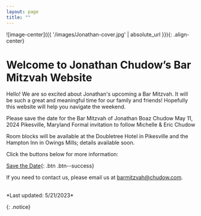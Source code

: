 ```yaml
---
layout: page
title: ""
---
```

![image-center]({{ '/images/Jonathan-cover.jpg' | absolute_url }}){: .align-center}

# Welcome to Jonathan Chudow’s Bar Mitzvah Website

Hello!  We are so excited about Jonathan's upcoming a Bar Mitzvah.  It will be such a great and meaningful time for our family and friends!  Hopefully this website will help you navigate the weekend.  

Please save the date for the Bar Mitzvah of
Jonathan Boaz Chudow
May 11, 2024
Pikesville, Maryland
Formal invitation to follow
Michelle & Eric Chudow

Room blocks will be available at the Doubletree Hotel in Pikesville and the Hampton Inn in Owings Mills; details available soon.

Click the buttons below for more information:

[Save the Date](Save-the-Date){: .btn .btn--success}

If you need to contact us, please email us at [barmitzvah@chudow.com](mailto:barmitzvah@chudow.com?subject=Jonathan%20Bar%20Mitzvah).

<br />
*Last updated: 5/21/2023*

{: .notice}
